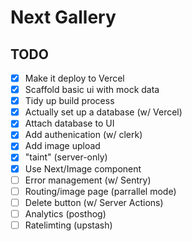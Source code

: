 # Next Gallery

## TODO

- [x] Make it deploy to Vercel
- [x] Scaffold basic ui with mock data
- [x] Tidy up build process
- [x] Actually set up a database (w/ Vercel)
- [x] Attach database to UI
- [x] Add authenication (w/ clerk)
- [x] Add image upload
- [x] "taint" (server-only)
- [x] Use Next/Image component
- [ ] Error management (w/ Sentry)
- [ ] Routing/image page (parrallel mode)
- [ ] Delete button (w/ Server Actions)
- [ ] Analytics (posthog)
- [ ] Ratelimting (upstash)
